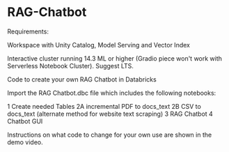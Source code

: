 # RAG-Chatbot
Requirements:

Workspace with Unity Catalog, Model Serving and Vector Index

Interactive cluster running 14.3 ML or higher (Gradio piece won't work with Serverless Notebook Cluster).  Suggest LTS.

Code to create your own RAG Chatbot in Databricks

Import the RAG Chatbot.dbc file which includes the following notebooks:

1 Create needed Tables
2A incremental PDF to docs_text
2B CSV to docs_text (alternate method for website text scraping)
3 RAG Chatbot
4 Chatbot GUI

Instructions on what code to change for your own use are shown in the demo video.
